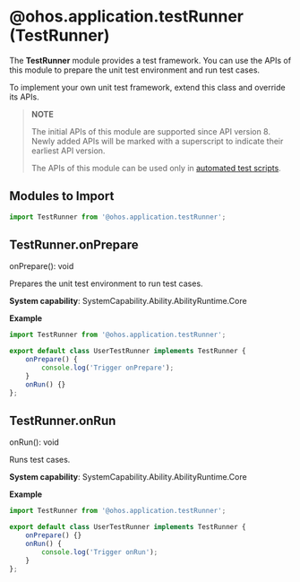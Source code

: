 # @ohos.application.testRunner (TestRunner)

The **TestRunner** module provides a test framework. You can use the APIs of this module to prepare the unit test environment and run test cases.

To implement your own unit test framework, extend this class and override its APIs.

> **NOTE**
> 
> The initial APIs of this module are supported since API version 8. Newly added APIs will be marked with a superscript to indicate their earliest API version.
> 
> The APIs of this module can be used only in [automated test scripts](../../application-test/arkxtest-guidelines.md).

## Modules to Import

```ts
import TestRunner from '@ohos.application.testRunner';
```

## TestRunner.onPrepare

onPrepare(): void

Prepares the unit test environment to run test cases.

**System capability**: SystemCapability.Ability.AbilityRuntime.Core

**Example**

```ts
import TestRunner from '@ohos.application.testRunner';

export default class UserTestRunner implements TestRunner {
    onPrepare() {
        console.log('Trigger onPrepare');
    }
    onRun() {}
};
```



## TestRunner.onRun

onRun(): void

Runs test cases.

**System capability**: SystemCapability.Ability.AbilityRuntime.Core

**Example**

```ts
import TestRunner from '@ohos.application.testRunner';

export default class UserTestRunner implements TestRunner {
    onPrepare() {}
    onRun() {
        console.log('Trigger onRun');
    }
};
```

